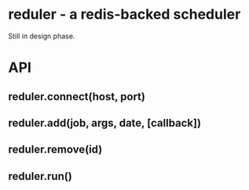 # reduler - a redis-backed scheduler
Still in design phase.
# API
## reduler.connect(host, port)
## reduler.add(job, args, date, [callback])
## reduler.remove(id)
## reduler.run()
